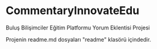 # CommentaryInnovateEdu
Buluş Bilişimciler Eğitim Platformu Yorum Eklentisi Projesi

Projenin readme.md dosyaları "readme" klasörü içindedir.


